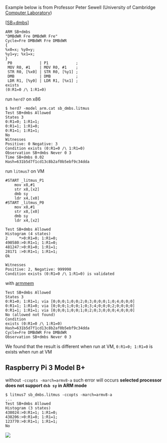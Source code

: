 
Example below is from Professor Peter Sewell (University of Cambridge [Computer Laboratory](http://www.cl.cam.ac.uk/))

[[SB+dmbs](https://www.cl.cam.ac.uk/~pes20/arm-supplemental/arm040.html#tst@SB+dmbs)]
```shell
ARM SB+dmbs
"DMBdWR Fre DMBdWR Fre"
Cycle=Fre DMBdWR Fre DMBdWR
{
%x0=x; %y0=y;
%y1=y; %x1=x;
}
 P0            | P1            ;
 MOV R0, #1    | MOV R0, #1    ;
 STR R0, [%x0] | STR R0, [%y1] ;
 DMB           | DMB           ;
 LDR R1, [%y0] | LDR R1, [%x1] ;
exists
(0:R1=0 /\ 1:R1=0)
```

run `herd7` on x86
```shell
$ herd7 -model arm.cat sb_dmbs.litmus 
Test SB+dmbs Allowed
States 3
0:R1=0; 1:R1=1;
0:R1=1; 1:R1=0;
0:R1=1; 1:R1=1;
No
Witnesses
Positive: 0 Negative: 3
Condition exists (0:R1=0 /\ 1:R1=0)
Observation SB+dmbs Never 0 3
Time SB+dmbs 0.02
Hash=631b5d7f1cd13c8b2af0b5ebf9c34dda
```

run `litmus7` on VM
```shell
#START _litmus_P1
	mov x8,#1
	str x8,[x2]
	dmb sy
	ldr x4,[x0]
#START _litmus_P0
	mov x8,#1
	str x8,[x0]
	dmb sy
	ldr x4,[x2]

Test SB+dmbs Allowed
Histogram (4 states)
2     *>0:R1=0; 1:R1=0;
490580:>0:R1=1; 1:R1=0;
481247:>0:R1=0; 1:R1=1;
28171 :>0:R1=1; 1:R1=1;
Ok

Witnesses
Positive: 2, Negative: 999998
Condition exists (0:R1=0 /\ 1:R1=0) is validated
```

with [armmem](https://www.cl.cam.ac.uk/~pes20/ppcmem/index.html#ARM-SB+dmbs)
```shell
Test SB+dmbs Allowed
States 3
0:R1=0; 1:R1=1; via [0;0;0;1;0;0;2;0;3;0;0;0;1;0;4;0;0;0]
0:R1=1; 1:R1=0; via [0;0;0;1;0;0;1;0;3;4;0;0;0;2;0;0;0;0]
0:R1=1; 1:R1=1; via [0;0;0;1;0;0;1;0;2;0;3;0;0;0;4;0;0;0]
No (allowed not found)
Condition
exists (0:R1=0 /\ 1:R1=0)
Hash=631b5d7f1cd13c8b2af0b5ebf9c34dda
Cycle=Fre DMBdWR Fre DMBdWR
Observation SB+dmbs Never 0 3
```

We found that the result is different when run at VM, 
`0:R1=0; 1:R1=0` is exists when run at VM

## Raspberry Pi 3 Model B+

without `-ccopts -march=armv8-a` such error will occurs **selected processor does not support `dsb sy` in ARM mode**

```shell
$ litmus7 sb_dmbs.litmus -ccopts -march=armv8-a
...
Test SB+dmbs Allowed
Histogram (3 states)
438024:>0:R1=1; 1:R1=0;
438206:>0:R1=0; 1:R1=1;
123770:>0:R1=1; 1:R1=1;
No
```
![](https://i.imgur.com/Q2ncTZx.png)


